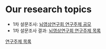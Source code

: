 # Our research topics

- 1차 설문조사: [뇌영상연구회 연구주제 공모](https://docs.google.com/forms/d/1ukpK6qB7Fv2e49ERvcS6UxmUkiphF8vDkVEwAhI9u08/edit#responses)
- 1차 설문조사 결과: [뇌영상연구회 연구주제 목록](https://docs.google.com/spreadsheets/d/1qj2SskW8Huc5Fnn7bKa-kMyRfve9biJTYXYvL9Srtxg/edit?usp=sharing)

[연구주제 목록](https://github.com/brainimagingresearchgroup/find_research_topics/files/8751627/chart-2.pdf)
